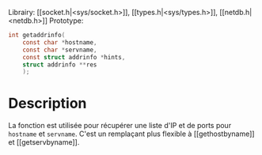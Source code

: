 Librairy: [[socket.h|<sys/socket.h>]], [[types.h|<sys/types.h>]], [[netdb.h|<netdb.h>]]
Prototype: 
```C
int getaddrinfo(
	const char *hostname,
	const char *servname,
	const struct addrinfo *hints,
	struct addrinfo **res
	);
```
# Description
La fonction est utilisée pour récupérer une liste d'IP et de ports pour `hostname` et `servname`. C'est un remplaçant plus flexible à [[gethostbyname]] et [[getservbyname]].